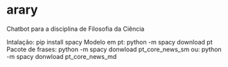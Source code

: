# arary
Chatbot para a disciplina de Filosofia da Ciência 


Intalação: pip install spacy
Modelo em pt: python -m spacy download pt
Pacote de frases: python -m spacy donwload pt_core_news_sm ou: python -m spacy donwload pt_core_news_md
